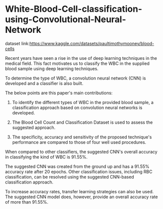 # White-Blood-Cell-classification-using-Convolutional-Neural-Network
dataset link:https://www.kaggle.com/datasets/paultimothymooney/blood-cells

Recent years have seen a rise in the use of deep learning techniques in the medical field. This fact motivates us to classify the WBC in the supplied blood sample using deep learning techniques.

To determine the type of WBC, a convolution neural network (CNN) is developed and a classifier is also built. 

The below points are this paper's main contributions:

1. To identify the different types of WBC in the provided blood sample, a classification approach based on convolution neural networks is developed.

2. The Blood Cell Count and Classification Dataset is used to assess the suggested approach.

3. The specificity, accuracy and sensitivity of the proposed technique's performance are compared to those of four well used procedures.

When compared to other classifiers, the suggested CNN's overall accuracy in classifying the kind of WBC is 91.55%. 

The suggested CNN was created from the ground up and has a 91.55% accuracy rate after 20 epochs. Other classification issues, including RBC classification, can be resolved using the suggested CNN-based classification approach. 

To increase accuracy rates, transfer learning strategies can also be used. The suggested CNN model does, however, provide an overall accuracy rate of more than 91.55%.


